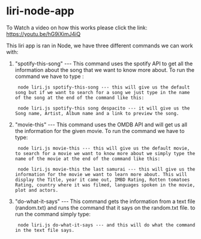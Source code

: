 # liri-node-app

To Watch a video on how this works please click the link:
     https://youtu.be/hG9iXimJ4iQ

This liri app is ran in Node, we have three different commands we can work with:

1. "spotify-this-song" --- This command uses the spotify API to get all the information about the song that we want to know more about. To run the command we have to type :

        node liri.js spotify-this-song --- this will give us the default song but if we want to search for a song we just type in the name of the song at the end of the command like this:

        node liri.js spotify-this song despacito --- it will give us the Song name, Artist, Album name and a link to preview the song.

2. "movie-this" --- This command uses the OMDB API and will get us all the information for the given movie. To run the command we have to type:

        node liri.js movie-this --- this will give us the default movie, to search for a movie we want to know more about we simply type the name of the movie at the end of the command like this:

        node liri.js movie-this the last samurai --- this will give us the information for the movie we want to learn more about. This will display the Title, year it came out, IMBD Rating, Rotten tomatoes Rating, country where it was filmed, languages spoken in the movie, plot and actors.

3. "do-what-it-says" --- This command gets the information from a text file (random.txt) and runs the command that it says on the random.txt file. to run the command simply type:

        node liri.js do-what-it-says --- and this will do what the command in the text file says.

